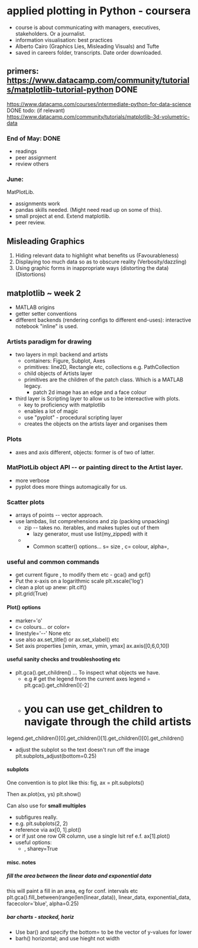 # applied plotting in Python - coursera
- course is about communicating with managers, executives, stakeholders. Or a journalist.
- information visualisation: best practices
- Alberto Cairo (Graphics Lies, Misleading Visuals) and Tufte
- saved in careers folder, transcripts. Date order downloaded.

## primers: https://www.datacamp.com/community/tutorials/matplotlib-tutorial-python  DONE
https://www.datacamp.com/courses/intermediate-python-for-data-science DONE
todo: (if relevant)
https://www.datacamp.com/community/tutorials/matplotlib-3d-volumetric-data

### End of May: DONE
- readings
- peer assignment
- review others

### June:
MatPlotLib.
- assignments work
- pandas skills needed. (Might need read up on some of this).
- small project at end. Extend matplotlib. 
- peer review. 

## Misleading Graphics
1. Hiding relevant data to highlight what benefits us (Favourableness)
2. Displaying too much data so as to obscure reality (Verbosity/dazzling)
3. Using graphic forms in inappropriate ways (distorting the data) (Distortions)

## matplotlib ~ week 2 
- MATLAB origins
- getter setter conventions
- different backends (rendering configs to different end-uses): interactive notebook "inline" is used.

### Artists paradigm for drawing 
- two layers in mpl: backend and artists
	- containers: Figure, Subplot, Axes
	- primitives: line2D, Rectangle etc, collections e.g. PathCollection
	- child objects of Artists layer
	- primitives are the children of the patch class. Which is a MATLAB legacy.
		- patch 2d image has an edge and a face colour
- third layer is Scripting layer to allow us to be intereactive with plots.
	- key to proficiency with matplotlib
	- enables a lot of magic 
	- use "pyplot" - procedural scripting layer
	- creates the objects on the artists layer and organises them

### Plots
- axes and axis different, objects: former is of two of latter.

### MatPlotLib object API -- or painting direct to the Artist layer.
- more verbose
- pyplot does more things automagically for us. 

### Scatter plots 
- arrays of points -- vector approach.
- use lambdas, list comprehensions and zip (packing unpacking)
	- zip -- takes no. iterables, and makes tuples out of them
		- lazy generator, must use list(my_zipped) with it
	- 	- Common scatter() options... s= size , c= colour, alpha=,

### useful and common commands
- get current figure , to modify them etc - gca() and gcf() 
- Put the x-axis on a logarithmic scale
plt.xscale('log')
- clean a plot up anew: plt.clf()
- plt.grid(True)

#### Plot() options
- marker='o'
- c= colours... or color=
- linestyle='--' None etc
- use also ax.set_title() or ax.set_xlabel() etc
- Set axis properties [xmin, xmax, ymin, ymax]
ax.axis([0,6,0,10])

#### useful sanity checks and troubleshooting etc
- plt.gca().get_children() ... To inspect what objects we have.
	- e.g # get the legend from the current axes
legend = plt.gca().get_children()[-2]
	- # you can use get_children to navigate through the child artists
legend.get_children()[0].get_children()[1].get_children()[0].get_children()
- adjust the subplot so the text doesn't run off the image
plt.subplots_adjust(bottom=0.25)

#### subplots
One convention is to plot like this:
fig, ax = plt.subplots()

Then ax.plot(xs, ys)
plt.show()

Can also use for **small multiples**
- subfigures really.
- e.g. plt.subplots(2, 2)
- reference via ax[0, 1].plot()
- or if just one row OR column, use a single lsit ref e.f. ax[1].plot()
- useful options:
	- , sharey=True

#### misc. notes
##### fill the area between the linear data and exponential data
this will paint a fill in an area, eg for conf. intervals etc
plt.gca().fill_between(range(len(linear_data)), 
                       linear_data, exponential_data, 
                       facecolor='blue', 
                       alpha=0.25)
#####  bar charts - stacked, horiz
- Use bar() and specify the bottom= to be the vector of y-values for lower 
- barh() horizontal; and use hieght not width
